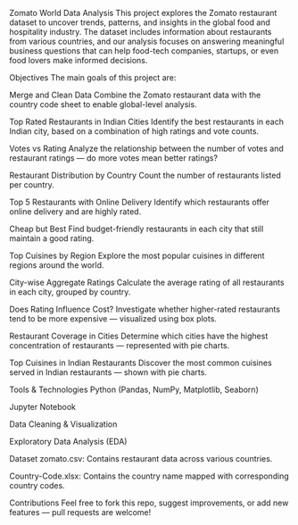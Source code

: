  Zomato World Data Analysis
This project explores the Zomato restaurant dataset to uncover trends, patterns, and insights in the global food and hospitality industry. The dataset includes information about restaurants from various countries, and our analysis focuses on answering meaningful business questions that can help food-tech companies, startups, or even food lovers make informed decisions.

 Objectives
The main goals of this project are:

 Merge and Clean Data
Combine the Zomato restaurant data with the country code sheet to enable global-level analysis.

 Top Rated Restaurants in Indian Cities
Identify the best restaurants in each Indian city, based on a combination of high ratings and vote counts.

 Votes vs Rating
Analyze the relationship between the number of votes and restaurant ratings — do more votes mean better ratings?

 Restaurant Distribution by Country
Count the number of restaurants listed per country.

 Top 5 Restaurants with Online Delivery
Identify which restaurants offer online delivery and are highly rated.

 Cheap but Best
Find budget-friendly restaurants in each city that still maintain a good rating.

 Top Cuisines by Region
Explore the most popular cuisines in different regions around the world.

 City-wise Aggregate Ratings
Calculate the average rating of all restaurants in each city, grouped by country.

 Does Rating Influence Cost?
Investigate whether higher-rated restaurants tend to be more expensive — visualized using box plots.

 Restaurant Coverage in Cities
Determine which cities have the highest concentration of restaurants — represented with pie charts.

 Top Cuisines in Indian Restaurants
Discover the most common cuisines served in Indian restaurants — shown with pie charts.



 Tools & Technologies
Python (Pandas, NumPy, Matplotlib, Seaborn)

Jupyter Notebook

Data Cleaning & Visualization

Exploratory Data Analysis (EDA)


 Dataset
zomato.csv: Contains restaurant data across various countries.

Country-Code.xlsx: Contains the country name mapped with corresponding country codes.


 Contributions
Feel free to fork this repo, suggest improvements, or add new features — pull requests are welcome!


